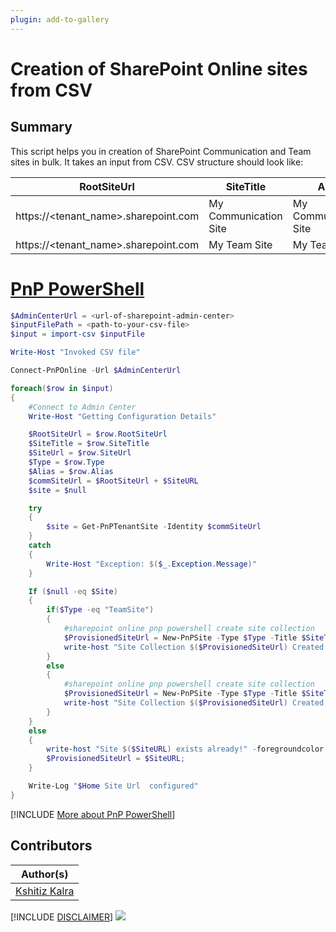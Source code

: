 ```yaml
---
plugin: add-to-gallery
---
```


# Creation of SharePoint Online sites from CSV

## Summary

This script helps you in creation of SharePoint Communication and Team sites in bulk. It takes an input from CSV.
CSV structure should look like:

| RootSiteUrl                          | SiteTitle             | Alias                 | SiteUrl           | Type              |
|--------------------------------------|-----------------------|-----------------------|-------------------|-------------------|
| https://<tenant_name>.sharepoint.com | My Communication Site | My Communication Site | /sites/mycommsite | CommunicationSite |
| https://<tenant_name>.sharepoint.com | My Team Site          | My Team Site          | /teams/myteamsite | TeamSite          |


# [PnP PowerShell](#tab/pnpps)

```powershell
$AdminCenterUrl = <url-of-sharepoint-admin-center>
$inputFilePath = <path-to-your-csv-file>
$input = import-csv $inputFile

Write-Host "Invoked CSV file"

Connect-PnPOnline -Url $AdminCenterUrl

foreach($row in $input)
{ 
    #Connect to Admin Center 
    Write-Host "Getting Configuration Details"

    $RootSiteUrl = $row.RootSiteUrl
    $SiteTitle = $row.SiteTitle
    $SiteUrl = $row.SiteUrl
    $Type = $row.Type
    $Alias = $row.Alias
    $commSiteUrl = $RootSiteUrl + $SiteURL 
    $site = $null

    try
    {
        $site = Get-PnPTenantSite -Identity $commSiteUrl 
    }
    catch
    {
        Write-Host "Exception: $($_.Exception.Message)"
    }

    If ($null -eq $Site)
    {
        if($Type -eq "TeamSite")
        {
            #sharepoint online pnp powershell create site collection
            $ProvisionedSiteUrl = New-PnPSite -Type $Type -Title $SiteTitle -Alias $SiteTitle -IsPublic   
            write-host "Site Collection $($ProvisionedSiteUrl) Created Successfully!" -foregroundcolor Green
        }
        else
        {
            #sharepoint online pnp powershell create site collection
            $ProvisionedSiteUrl = New-PnPSite -Type $Type -Title $SiteTitle -Url $commSiteUrl  
            write-host "Site Collection $($ProvisionedSiteUrl) Created Successfully!" -foregroundcolor Green
        }
    }
    else
    {
        write-host "Site $($SiteURL) exists already!" -foregroundcolor Yellow
        $ProvisionedSiteUrl = $SiteURL;
    }

    Write-Log "$Home Site Url  configured" 
}
```
[!INCLUDE [More about PnP PowerShell](../../docfx/includes/MORE-PNPPS.md)]


## Contributors

| Author(s) |
|-----------|
| [Kshitiz Kalra](https://www.linkedin.com/in/kshitiz-kalra-b3107b164/) |


[!INCLUDE [DISCLAIMER](../../docfx/includes/DISCLAIMER.md)]
<img src="https://m365-visitor-stats.azurewebsites.net/script-samples/scripts/spo-bulk-creation-sharepoint-sites-csv" aria-hidden="true" />
